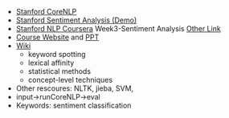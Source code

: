 * [Stanford CoreNLP](http://nlp.stanford.edu/software/corenlp.shtml)
* [Stanford Sentiment Analysis (Demo)](http://www-nlp.stanford.edu/sentiment/)
* [Stanford NLP Coursera](https://class.coursera.org/nlp/lecture/preview) Week3-Sentiment Analysis [Other Link](http://52opencourse.com/235/%E6%96%AF%E5%9D%A6%E7%A6%8F%E5%A4%A7%E5%AD%A6%E8%87%AA%E7%84%B6%E8%AF%AD%E8%A8%80%E5%A4%84%E7%90%86%E7%AC%AC%E4%B8%83%E8%AF%BE-%E6%83%85%E6%84%9F%E5%88%86%E6%9E%90%EF%BC%88sentiment-analysis%EF%BC%89)
* [Course Website](http://www.cs.sjtu.edu.cn/~li-fang/IEdescription.htm) and [PPT](http://www.cs.sjtu.edu.cn/~li-fang/lecture%2012%20Opinion%20Extraction.pdf)
* [Wiki](http://en.wikipedia.org/wiki/Sentiment_analysis) 
	* keyword spotting
	* lexical affinity
	* statistical methods
	* concept-level techniques
* Other rescoures: NLTK, jieba, SVM, 
* input->runCoreNLP->eval
* Keywords: sentiment classification